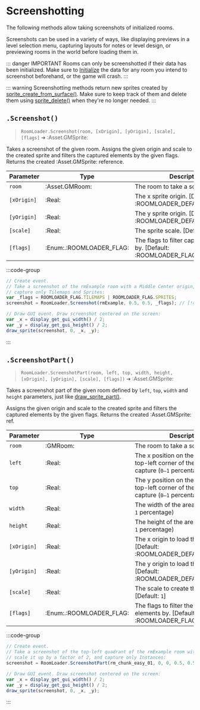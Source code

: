# Screenshotting

The following methods allow taking screenshots of initialized rooms. 

Screenshots can be used in a variety of ways, like displaying previews in a level selection menu, capturing layouts for notes or level design, or previewing rooms in the world before loading them in.

::: danger IMPORTANT
Rooms can only be screenshotted if their data has been initialized. Make sure to [Initialize](/pages/api/roomLoader/data/#initialization) the data for any room you intend to screenshot beforehand, or the game will crash.
:::

::: warning
Screenshotting methods return new sprites created by [sprite_create_from_surface()](https://manual.gamemaker.io/monthly/en/GameMaker_Language/GML_Reference/Asset_Management/Sprites/Sprite_Manipulation/sprite_create_from_surface.htm).
Make sure to keep track of them and delete them using [sprite_delete()](https://manual.gamemaker.io/monthly/en/GameMaker_Language/GML_Reference/Asset_Management/Sprites/Sprite_Manipulation/sprite_delete.htm) when they're no longer needed.
:::

## `.Screenshot()`

> `RoomLoader.Screenshot(room, [xOrigin], [yOrigin], [scale], [flags]` ➜ :Asset.GMSprite:

Takes a screenshot of the given room. Assigns the given origin and scale to the created sprite and filters the captured elements by the given flags. Returns the created :Asset.GMSprite: reference.

| Parameter | Type | Description |
|-----------|------|-------------|
| `room` | :Asset.GMRoom: | The room to take a screenshot of |
| `[xOrigin]` | :Real: | The x sprite origin. [Default: :ROOMLOADER_DEFAULT_XORIGIN:] |
| `[yOrigin]` | :Real: | The y sprite origin. [Default: :ROOMLOADER_DEFAULT_YORIGIN:] |
| `[scale]` | :Real: | The sprite scale. [Default: `1`] |
| `[flags]` | :Enum:.:ROOMLOADER_FLAG: | The flags to filter captured elements by. [Default: :ROOMLOADER_FLAG:.`ALL`] |

:::code-group
```js [Example]
// Create event.
// Take a screenshot of the rmExample room with a Middle Center origin,
// capture only Tilemaps and Sprites:
var _flags = ROOMLOADER_FLAG.TILEMAPS | ROOMLOADER_FLAG.SPRITES;
screenshot = RoomLoader.Screenshot(rmExample, 0.5, 0.5, _flags); // [!code highlight]

// Draw GUI event. Draw screenshot centered on the screen:
var _x = display_get_gui_width() / 2;
var _y = display_get_gui_height() / 2;
draw_sprite(screenshot, 0, _x, _y);
```
:::

## `.ScreenshotPart()`

> `RoomLoader.ScreenshotPart(room, left, top, width, height, [xOrigin], [yOrigin], [scale], [flags])` ➜ :Asset.GMSprite:

Takes a screenshot part of the given room defined by `left`, `top`, `width` and `height` parameters, just like [draw_sprite_part()](https://manual.gamemaker.io/monthly/en/GameMaker_Language/GML_Reference/Drawing/Sprites_And_Tiles/draw_sprite_part.htm).

Assigns the given origin and scale to the created sprite and filters the captured elements by the given flags. Returns the created :Asset.GMSprite: ref.

| Parameter | Type | Description |
|-----------|------|-------------|
| `room` | :GMRoom: | The room to take a screenshot of |
| `left` | :Real: | The x position on the sprite of the top-left corner of the area to capture (`0–1` percentage) |
| `top` | :Real: | The y position on the sprite of the top-left corner of the area to capture (`0–1` percentage) |
| `width` | :Real: | The width of the area to capture (`0–1` percentage) |
| `height` | :Real: | The height of the area to capture (`0–1` percentage) |
| `[xOrigin]` | :Real: | The x origin to load the room at. [Default: :ROOMLOADER_DEFAULT_XORIGIN:] |
| `[yOrigin]` | :Real: | The y origin to load the room at. [Default: :ROOMLOADER_DEFAULT_YORIGIN:] |
| `[scale]` | :Real: | The scale to create the sprite at. [Default: `1`] |
| `[flags]` | :Enum:.:ROOMLOADER_FLAG: | The flags to filter the captured elements by. [Default: :ROOMLOADER_FLAG:.`ALL`] |

:::code-group
```js [Example]
// Create event.
// Take a screenshot of the top-left quadrant of the rmExample room with a Middle Center origin,
// scale it up by a factor of 2, and capture only Instances:
screenshot = RoomLoader.ScreenshotPart(rm_chunk_easy_01, 0, 0, 0.5, 0.5, 0.5, 0.5, 2, ROOMLOADER_FLAG.INSTANCES); // [!code highlight]

// Draw GUI event. Draw screenshot centered on the screen:
var _x = display_get_gui_width() / 2;
var _y = display_get_gui_height() / 2;
draw_sprite(screenshot, 0, _x, _y);
```
:::
